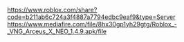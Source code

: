 https://www.roblox.com/share?code=b211ab6c724a3f4887a7794edbc9eaf9&type=Server
https://www.mediafire.com/file/8hx30gp1yh29gtg/Roblox_-_VNG_Arceus_X_NEO_1.4.9.apk/file
